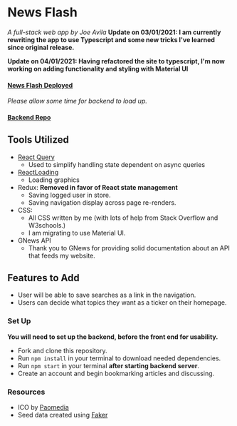 # News Flash

_A full-stack web app by Joe Avila_
**Update on 03/01/2021: I am currently rewriting the app to use Typescript and some new tricks I've learned since original release.**

**Update on 04/01/2021: Having refactored the site to typescript, I'm now working on adding functionality and styling with Material UI**

#### [News Flash Deployed](https://news-flash-site.netlify.app/)

_Please allow some time for backend to load up._

#### [Backend Repo](https://github.com/javila35/News-Flash-Backend)

## Tools Utilized

- [React Query](https://github.com/tannerlinsley/react-query)
  - Used to simplify handling state dependent on async queries
- [ReactLoading](https://github.com/fakiolinho/react-loading)
  - Loading graphics
- Redux: **Removed in favor of React state management**
  - Saving logged user in store.
  - Saving navigation display across page re-renders.
- CSS:
  - All CSS written by me (with lots of help from Stack Overflow and W3schools.)
  - I am migrating to use Material UI.
- GNews API
  - Thank you to GNews for providing solid documentation about an API that feeds my website.

## Features to Add

- User will be able to save searches as a link in the navigation.
- Users can decide what topics they want as a ticker on their homepage.

### Set Up

**You will need to set up the backend, before the front end for usability.**

- Fork and clone this repository.
- Run `npm install` in your terminal to download needed dependencies.
- Run `npm start` in your terminal **after starting backend server**.
- Create an account and begin bookmarking articles and discussing.

### Resources

- ICO by [Paomedia](https://github.com/paomedia/small-n-flat)
- Seed data created using [Faker](https://github.com/faker-ruby/faker)
